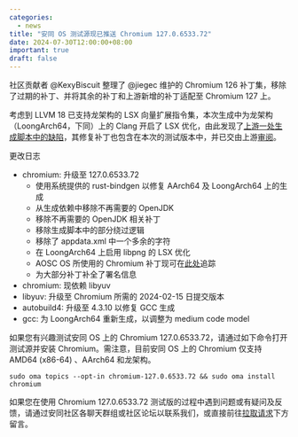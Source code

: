 ```yaml
---
categories:
  - news
title: "安同 OS 测试源现已推送 Chromium 127.0.6533.72"
date: 2024-07-30T12:00:00+08:00
important: true
draft: false
---
```




社区贡献者 @KexyBiscuit 整理了 @jiegec 维护的 Chromium 126 补丁集，移除了过期的补丁、并将其余的补丁和上游新增的补丁适配至 Chromium 127 上。

考虑到 LLVM 18 已支持龙架构的 LSX 向量扩展指令集，本次生成中为龙架构（LoongArch64，下同）上的 Clang 开启了 LSX 优化，由此发现了[上游一处生成脚本中的缺陷](https://issues.chromium.org/issues/356038456)，其修复补丁也包含在本次的测试版本中，并已交由上游[审阅](https://chromium-review.googlesource.com/c/chromium/src/+/5740787)。

更改日志

- chromium: 升级至 127.0.6533.72
  - 使用系统提供的 rust-bindgen 以修复 AArch64 及 LoongArch64 上的生成
  - 从生成依赖中移除不再需要的 OpenJDK
  - 移除不再需要的 OpenJDK 相关补丁
  - 移除生成脚本中的部分绕过逻辑
  - 移除了 appdata.xml 中一个多余的字符
  - 在 LoongArch64 上启用 libpng 的 LSX 优化
  - AOSC OS 所使用的 Chromium 补丁现可在[此处](https://dev.azure.com/AOSC-Tracking/chromium/_git/chromium/commits?itemVersion=GBaosc%2Fv127.0.6533.72)追踪
  - 为大部分补丁补全了署名信息
- chromium: 现依赖 libyuv
- libyuv: 升级至 Chromium 所需的 2024-02-15 日提交版本
- autobuild4: 升级至 4.3.10 以修复 GCC 生成
- gcc: 为 LoongArch64 重新生成，以调整为 medium code model

如果您有兴趣测试安同 OS 上的 Chromium 127.0.6533.72，请通过如下命令打开测试源并安装 Chromium。需注意，目前安同 OS 上的 Chromium 仅支持 AMD64 (x86-64) 、AArch64 和龙架构。

```
sudo oma topics --opt-in chromium-127.0.6533.72 && sudo oma install chromium
```

如果您在使用 Chromium 127.0.6533.72 测试版的过程中遇到问题或有疑问及反馈，请通过安同社区各聊天群组或社区论坛以联系我们，或直接前往[拉取请求](https://github.com/AOSC-Dev/aosc-os-abbs/pull/7270)下方留言。
